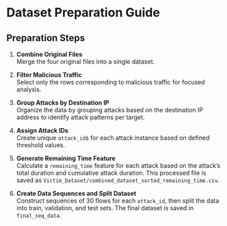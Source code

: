 # Dataset Preparation Guide

## Preparation Steps

1. **Combine Original Files**  
   Merge the four original files into a single dataset.

2. **Filter Malicious Traffic**  
   Select only the rows corresponding to malicious traffic for focused analysis.

3. **Group Attacks by Destination IP**  
   Organize the data by grouping attacks based on the destination IP address to identify attack patterns per target.

4. **Assign Attack IDs**  
   Create unique `attack_id`s for each attack instance based on defined threshold values.

5. **Generate Remaining Time Feature**  
   Calculate a `remaining_time` feature for each attack based on the attack’s total duration and cumulative attack duration. This processed file is saved as `Victim_Dataset/combined_dataset_sorted_remaining_time.csv`.

6. **Create Data Sequences and Split Dataset**  
   Construct sequences of 30 flows for each `attack_id`, then split the data into train, validation, and test sets. The final dataset is saved in `final_seq_data`.

